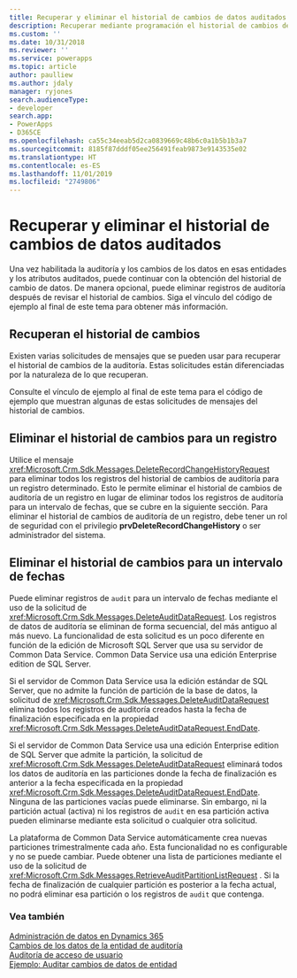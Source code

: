 ```yaml
---
title: Recuperar y eliminar el historial de cambios de datos auditados (Common Data Service) | Microsoft Docs
description: Recuperar mediante programación el historial de cambios de auditoría o eliminar registros de auditoría.
ms.custom: ''
ms.date: 10/31/2018
ms.reviewer: ''
ms.service: powerapps
ms.topic: article
author: paulliew
ms.author: jdaly
manager: ryjones
search.audienceType:
- developer
search.app:
- PowerApps
- D365CE
ms.openlocfilehash: ca55c34eeab5d2ca0839669c48b6c0a1b5b1b3a7
ms.sourcegitcommit: 8185f87dddf05ee256491feab9873e9143535e02
ms.translationtype: HT
ms.contentlocale: es-ES
ms.lasthandoff: 11/01/2019
ms.locfileid: "2749806"
---
```

# <a name="retrieve-and-delete-the-history-of-audited-data-changes"></a>Recuperar y eliminar el historial de cambios de datos auditados

Una vez habilitada la auditoría y los cambios de los datos en esas entidades y los atributos auditados, puede continuar con la obtención del historial de cambio de datos. De manera opcional, puede eliminar registros de auditoría después de revisar el historial de cambios. Siga el vínculo del código de ejemplo al final de este tema para obtener más información.  
  
## <a name="retrieve-the-change-history"></a>Recuperan el historial de cambios 
 
 Existen varias solicitudes de mensajes que se pueden usar para recuperar el historial de cambios de la auditoría. Estas solicitudes están diferenciadas por la naturaleza de lo que recuperan. 
<!-- Bug 696490 should make the Audit entity public again: Refer to the topic  [Audit Entity](entities/audit.md) for a list of message requests related to auditing. -->
Consulte el vínculo de ejemplo al final de este tema para el código de ejemplo que muestran algunas de estas solicitudes de mensajes del historial de cambios.

## <a name="delete-the-change-history-for-a-record"></a>Eliminar el historial de cambios para un registro
 
 Utilice el mensaje <xref:Microsoft.Crm.Sdk.Messages.DeleteRecordChangeHistoryRequest> para eliminar todos los registros del historial de cambios de auditoría para un registro determinado. Esto le permite eliminar el historial de cambios de auditoría de un registro en lugar de eliminar todos los registros de auditoría para un intervalo de fechas, que se cubre en la siguiente sección. Para eliminar el historial de cambios de auditoría de un registro, debe tener un rol de seguridad con el privilegio **prvDeleteRecordChangeHistory** o ser administrador del sistema.

## <a name="delete-the-change-history-for-a-date-range"></a>Eliminar el historial de cambios para un intervalo de fechas

 Puede eliminar registros de `audit` para un intervalo de fechas mediante el uso de la solicitud de <xref:Microsoft.Crm.Sdk.Messages.DeleteAuditDataRequest>. Los registros de datos de auditoría se eliminan de forma secuencial, del más antiguo al más nuevo. La funcionalidad de esta solicitud es un poco diferente en función de la edición de Microsoft SQL Server que usa su servidor de Common Data Service. Common Data Service usa una edición Enterprise edition de SQL Server.

 Si el servidor de Common Data Service usa la edición estándar de SQL Server, que no admite la función de partición de la base de datos, la solicitud de <xref:Microsoft.Crm.Sdk.Messages.DeleteAuditDataRequest> elimina todos los registros de auditoría creados hasta la fecha de finalización especificada en la propiedad <xref:Microsoft.Crm.Sdk.Messages.DeleteAuditDataRequest.EndDate>.

 Si el servidor de Common Data Service usa una edición Enterprise edition de SQL Server que admite la partición, la solicitud de <xref:Microsoft.Crm.Sdk.Messages.DeleteAuditDataRequest> eliminará todos los datos de auditoría en las particiones donde la fecha de finalización es anterior a la fecha especificada en la propiedad <xref:Microsoft.Crm.Sdk.Messages.DeleteAuditDataRequest.EndDate>. Ninguna de las particiones vacías puede eliminarse. Sin embargo, ni la partición actual (activa) ni los registros de `audit` en esa partición activa pueden eliminarse mediante esta solicitud o cualquier otra solicitud.

 La plataforma de Common Data Service automáticamente crea nuevas particiones trimestralmente cada año. Esta funcionalidad no es configurable y no se puede cambiar. Puede obtener una lista de particiones mediante el uso de la solicitud de <xref:Microsoft.Crm.Sdk.Messages.RetrieveAuditPartitionListRequest> . Si la fecha de finalización de cualquier partición es posterior a la fecha actual, no podrá eliminar esa partición o los registros de `audit` que contenga.  

### <a name="see-also"></a>Vea también

 [Administración de datos en Dynamics 365](/dynamics365/customer-engagement/developer/manage-data)<br />
 [Cambios de los datos de la entidad de auditoría](/dynamics365/customer-engagement/developer/audit-entity-data-changes)<br />
 [Auditoría de acceso de usuario](audit-user-access.md) <br />
 [Ejemplo: Auditar cambios de datos de entidad](org-service/samples/audit-entity-data-changes.md)